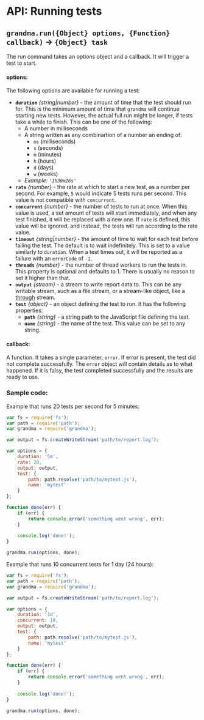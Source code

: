 # API: Running tests

## `grandma.run({Object} options, {Function} callback)` → `{Object} task`

The run command takes an options object and a callback. It will trigger a test to start.

#### options:

The following options are available for running a test:

- **`duration`** _{string|number}_ - the amount of time that the test should run for. This is the minimum amount of time that `grandma` will continue starting new tests. However, the actual full run might be longer, if tests take a while to finish. This can be one of the following:
  - A number in milliseconds
  - A string written as any combinartion of a number an ending of:
    - `ms` (milliseconds)
    - `s` (seconds)
    - `m` (minutes)
    - `h` (hours)
    - `d` (days)
    - `w` (weeks)
  - _Example: `'1h30m26s'`_
- **`rate`** _{number}_ - the rate at which to start a new test, as a number per second. For example, `5` would indicate 5 tests runs per second. This value is not compatible with `concurrent`.
- **`concurrent`** _{number}_ - the number of tests to run at once. When this value is used, a set amount of tests will start immediately, and when any test finished, it will be replaced with a new one. If `rate` is defined, this value will be ignored, and instead, the tests will run according to the rate value.
- **`timeout`** _{string|number}_ - the amount of time to wait for each test before failing the test. The default is to wait indefinitely. This is set to a value similarly to `duration`. When a test times out, it will be reported as a failure with an `errorCode` of `-1`.
- **`threads`** _{number}_ - the number of thread workers to run the tests in. This property is optional and defaults to 1. There is usually no reason to set it higher than that.
- **`output`** _{stream}_ - a stream to write report data to. This can be any writable stream, such as a file stream, or a stream-like object, like a [through](https://github.com/rvagg/through2) stream.
- **`test`** _{object}_ - an object defining the test to run. It has the following properties:
  - **`path`** _{string}_ - a string path to the JavaScript file defining the test.
  - **`name`** _{string}_ - the name of the test. This value can be set to any string.

#### callback:

A function. It takes a single parameter, `error`. If error is present, the test did not complete successfully. The `error` object will contain details as to what happened. If it is falsy, the test completed successfully and the results are ready to use.

### Sample code:

Example that runs 20 tests per second for 5 minutes:

```javascript
var fs = require('fs');
var path = require('path');
var grandma = require('grandma');

var output = fs.createWriteStream('path/to/report.log');

var options = {
    duration: '5m',
    rate: 20,
    output: output,
    test: {
        path: path.resolve('path/to/mytest.js'),
        name: 'mytest'
    }
};

function done(err) {
    if (err) {
        return console.error('something went wrong', err);
    }
    
    console.log('done!');
}

grandma.run(options, done);
```

Example that runs 10 concurrent tests for 1 day (24 hours):

```javascript
var fs = require('fs');
var path = require('path');
var grandma = require('grandma');

var output = fs.createWriteStream('path/to/report.log');

var options = {
    duration: '1d',
    concurrent: 10,
    output: output,
    test: {
        path: path.resolve('path/to/mytest.js'),
        name: 'mytest'
    }
};

function done(err) {
    if (err) {
        return console.error('something went wrong', err);
    }
    
    console.log('done!');
}

grandma.run(options, done);
```

